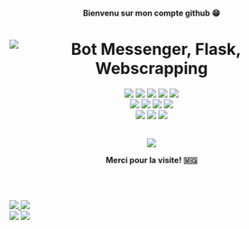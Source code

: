 
<p align=center>  <strong>Bienvenu sur mon compte github 😁</strong> <p>
<h1 align=center><img src="https://readme-typing-svg.herokuapp.com?font=jetbrains+mono&color=%231479BD&size=22&center=true&vCenter=true&lines=Python%2C+Odoo%2C+Docker;Chatbot%2C+Flask%2C+Webscrapping" alt="Bot Messenger, Flask, Webscrapping"></h1>
<div align="center">
    <img src="https://img.shields.io/badge/-Odoo-C162DE?style=for-the-badge&logo=python&logoColor=FFFFFF"/>
    <img src="https://img.shields.io/badge/-Selenium-16C636?style=for-the-badge&logo=selenium&logoColor=FFFFFF"/>
    <img src="https://img.shields.io/badge/-Python-396E9B?style=for-the-badge&logo=python&logoColor=FFFFFF"/> 
    <img src="https://img.shields.io/badge/-Chatbot-1BEFCF?style=for-the-badge&logo=chatbot&logoColor=FFFFFF"/>
    <img src="https://img.shields.io/badge/-MySQL-E6892E?style=for-the-badge&logo=mysql&logoColor=FFFFFF"/>
    <br>
    <img src="https://img.shields.io/badge/-HTML-E44D26?&style=for-the-badge&logo=html5&logoColor=FFFFFF"/>
    <img src="https://img.shields.io/badge/-CSS-42A5F5?&style=for-the-badge&logo=css3&logoColor=FFFFFF"/>
    <img src="https://img.shields.io/badge/-JavaScript-FFCA28?style=for-the-badge&logo=javascript&logoColor=FFFFFF"/>
    <img src="https://img.shields.io/badge/-Php-1E87E3?style=for-the-badge&logo=php&logoColor=FFFFFF"/>
    <br>
    <img src="https://img.shields.io/badge/-Linux-F9F63C?style=for-the-badge&logo=linux&logoColor=FFFFFF"/>
    <img src="https://img.shields.io/badge/-Windows-3CB7F9?style=for-the-badge&logo=windows&logoColor=FFFFFF"/>
    <img src="https://img.shields.io/badge/-Docker-1926F1?style=for-the-badge&logo=docker&logoColor=FFFFFF">
</div>
<br>
<p align=center>  
  <strong>
      <img src='https://komarev.com/ghpvc/?username=rivo2302&color=008080'>
  </strong> 
<p>

<p align=center><strong>  Merci pour la visite! 🇲🇬</strong> <p>

<br>
<br>
<div align="left"> 
    <a href="https://img.shields.io"><img src="https://img.shields.io/static/v1?label=LinkdedIn&message=RAJAONARIVONY%20Rivo%20Lalaina&color=white&logo=linkedin&style=for-the-badge&logoColor=0D77FE"> <a/>
    <img src="https://img.shields.io/static/v1?label=Mail&message=rivo2302@gmail.com&color=white&logo=gmail&style=for-the-badge&logoColor=FE0D18"> <br>
    <img src="https://img.shields.io/static/v1?label=skype&message=Rivo%20Lalaina&color=white&logo=skype&style=for-the-badge&logoColor=128AEF">
    <img src="https://img.shields.io/static/v1?label=Whatsapp&message=+261%2034%2009%20211%2007&color=white&logo=whatsapp&style=for-the-badge&logoColor=0AA73C">
    
</div>
                 
       
    

